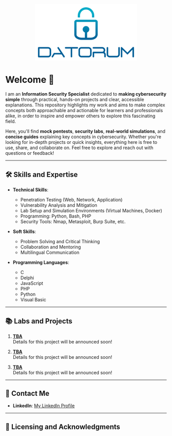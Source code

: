 <!--
**Available Languages**

[![English](./assets/icons/flags/gb.png)](README.md)
[![Español](./assets/icons/flags/es.png)](README_es.md)
[![Português](./assets/icons/flags/pt.png)](README_pt.md)
-->

<p style="text-align:center;">
  <img src="./assets/logos/datorum.png" alt="DATORUM" />
</p>

# Welcome 👋

I am an **Information Security Specialist** dedicated to **making cybersecurity simple** through practical, hands-on projects and clear, accessible explanations. This repository highlights my work and aims to make complex concepts both approachable and actionable for learners and professionals alike, in order to inspire and empower others to explore this fascinating field.

Here, you'll find **mock pentests**, **security labs**, **real-world simulations**, and **concise guides** explaining key concepts in cybersecurity. Whether you're looking for in-depth projects or quick insights, everything here is free to use, share, and collaborate on. Feel free to explore and reach out with questions or feedback!

---

## 🛠️ Skills and Expertise

- **Technical Skills**:
  - Penetration Testing (Web, Network, Application)
  - Vulnerability Analysis and Mitigation
  - Lab Setup and Simulation Environments (Virtual Machines, Docker)
  - Programming: Python, Bash, PHP
  - Security Tools: Nmap, Metasploit, Burp Suite, etc.

- **Soft Skills**:
  - Problem Solving and Critical Thinking
  - Collaboration and Mentoring
  - Multilingual Communication  

- **Programming Languages**:
  - C
  - Delphi
  - JavaScript
  - PHP
  - Python
  - Visual Basic

---

## 📚 Labs and Projects

1. **[TBA]()**  
   Details for this project will be announced soon!

2. **[TBA]()**  
   Details for this project will be announced soon!

3. **[TBA]()**  
   Details for this project will be announced soon!

---

## 📩 Contact Me

- **LinkedIn**: [My LinkedIn Profile](https://www.linkedin.com/in/arjfabian/)

<!-- <a href="https://linkedin.com"><img src="https://img.shields.io/badge/-LinkedIn-0072b1?&style=for-the-badge&logo=linkedin&logoColor=white" /></a> -->

<!-- **Website**: [My Personal Website](https://yourwebsite.com) -->

---

## 📝 Licensing and Acknowledgments

<!-- All content in this repository is open-source under the [MIT License](LICENSE). Feel free to use it for educational purposes. -->
